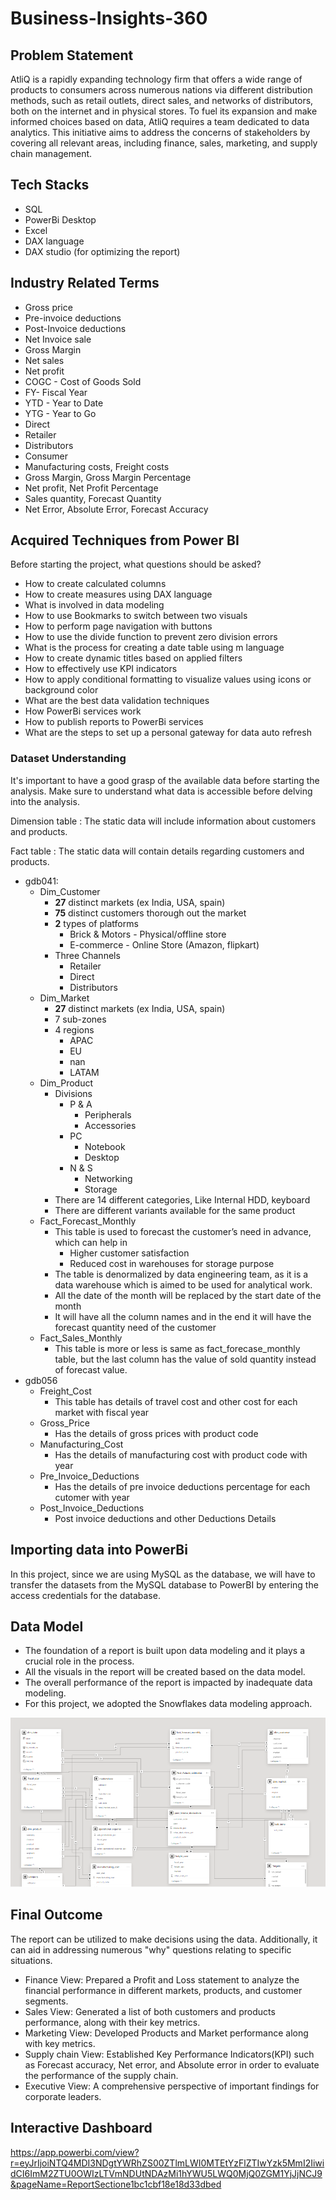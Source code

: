 # Business-Insights-360

## Problem Statement

AtliQ is a rapidly expanding technology firm that offers a wide range of products to consumers across numerous nations via different distribution methods, such as retail outlets, direct sales, and networks of distributors, both on the internet and in physical stores. To fuel its expansion and make informed choices based on data, AtliQ requires a team dedicated to data analytics. This initiative aims to address the concerns of stakeholders by covering all relevant areas, including finance, sales, marketing, and supply chain management.

## Tech Stacks

- SQL
- PowerBi Desktop
- Excel
- DAX language
- DAX studio (for optimizing the report)

## Industry Related Terms

- Gross price
- Pre-invoice deductions
- Post-Invoice deductions
- Net Invoice sale
- Gross Margin
- Net sales
- Net profit
- COGC - Cost of Goods Sold
- FY- Fiscal Year
- YTD - Year to Date
- YTG - Year to Go
- Direct
- Retailer
- Distributors
- Consumer
- Manufacturing costs, Freight costs
- Gross Margin, Gross Margin Percentage
- Net profit, Net Profit Percentage
- Sales quantity, Forecast Quantity
- Net Error, Absolute Error, Forecast Accuracy

## Acquired Techniques from Power BI

Before starting the project, what questions should be asked?
- How to create calculated columns
- How to create measures using DAX language
- What is involved in data modeling
- How to use Bookmarks to switch between two visuals
- How to perform page navigation with buttons
- How to use the divide function to prevent zero division errors
- What is the process for creating a date table using m language
- How to create dynamic titles based on applied filters
- How to effectively use KPI indicators
- How to apply conditional formatting to visualize values using icons or background color
- What are the best data validation techniques
- How PowerBi services work
- How to publish reports to PowerBi services
- What are the steps to set up a personal gateway for data auto refresh

### Dataset **Understanding**

It's important to have a good grasp of the available data before starting the analysis. Make sure to understand what data is accessible before delving into the analysis.

Dimension table : The static data will include information about customers and products.

Fact table : The static data will contain details regarding customers and products.

- gdb041:
    - Dim_Customer
        - **27** distinct markets (ex India, USA, spain)
        - **75** distinct customers thorough out the market
        - **2** types of platforms
            - Brick & Motors - Physical/offline store
            - E-commerce - Online Store (Amazon, flipkart)
        - Three Channels
            - Retailer
            - Direct
            - Distributors
    - Dim_Market
        - **27** distinct markets (ex India, USA, spain)
        - 7 sub-zones
        - 4 regions
            - APAC
            - EU
            - nan
            - LATAM
    - Dim_Product
        - Divisions
            - P & A
                - Peripherals
                - Accessories
            - PC
                - Notebook
                - Desktop
            - N & S
                - Networking
                - Storage
        - There are 14 different categories, Like Internal HDD, keyboard
        - There are different variants available for the same product
    - Fact_Forecast_Monthly
        - This table is used to forecast the customer’s need in advance, which can help in
            - Higher customer satisfaction
            - Reduced cost in warehouses for storage purpose
        - The table is denormalized by data engineering team, as it is a data warehouse which is aimed to be used for analytical work.
        - All the date of the month will be replaced by the start date of the month
        - It will have all the column names and in the end it will have the forecast quantity need of the customer
    - Fact_Sales_Monthly
        - This table is more or less is same as fact_forecase_monthly table, but the last column has the value of sold quantity instead of forecast value.
- gdb056
    - Freight_Cost
        - This table has details of travel cost and other cost for each market with fiscal year
    - Gross_Price
        - Has the details of gross prices with product code
    - Manufacturing_Cost
        - Has the details of manufacturing cost with product code with year
    - Pre_Invoice_Deductions
        - Has the details of pre invoice deductions percentage for each cutomer with year
    - Post_Invoice_Deductions
        - Post invoice deductions and other Deductions Details

## Importing data into PowerBi

In this project, since we are using MySQL as the database, we will have to transfer the datasets from the MySQL database to PowerBI by entering the access credentials for the database.

## Data Model

- The foundation of a report is built upon data modeling and it plays a crucial role in the process.
- All the visuals in the report will be created based on the data model.
- The overall performance of the report is impacted by inadequate data modeling.
- For this project, we adopted the Snowflakes data modeling approach.

<img src="https://github.com/yokesh-1894/Business-Insights-360/blob/main/Data%20Modeling.png" class="center">

## Final Outcome
         
  The report can be utilized to make decisions using the data. Additionally, it can aid in addressing numerous "why" questions relating to specific situations.

-	Finance View: Prepared a Profit and Loss statement to analyze the financial performance in different markets, products, and customer segments.
-	Sales View: Generated a list of both customers and products performance, along with their key metrics.
-	Marketing View: Developed Products and Market performance along with key metrics.
-	Supply chain View: Established Key Performance Indicators(KPI) such as Forecast accuracy, Net error, and Absolute error in order to evaluate the performance of the supply chain.
-	Executive View: A comprehensive perspective of important findings for corporate leaders.
  
## Interactive Dashboard

https://app.powerbi.com/view?r=eyJrIjoiNTQ4MDI3NDgtYWRhZS00ZTlmLWI0MTEtYzFlZTIwYzk5MmI2IiwidCI6ImM2ZTU0OWIzLTVmNDUtNDAzMi1hYWU5LWQ0MjQ0ZGM1YjJjNCJ9&pageName=ReportSectione1bc1cbf18e18d33dbed

    
    
